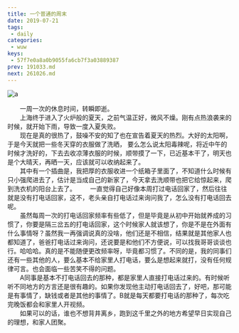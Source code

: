 ```yaml
---
title: 一个普通的周末
date: 2019-07-21
tags:
 - daily
categories:
 - wuw
keys:
 - 57f7e0a8a0b9055fa6cb7f3a03889387
prev: 191033.md
next: 261026.md
---
```


![a](https://fastly.jsdelivr.net/gh/qbmzc/images/2021/202111231046902.png)

<!-- more -->

&emsp;&emsp;一周一次的休息时间，转瞬即逝。  
&emsp;&emsp;上海终于进入了火炉般的夏天，之前气温正好，微风不燥。刚有点热浪袭来的时候，就开始下雨，导致一度入夏失败。  
&emsp;&emsp;现在是真的很热了，鼓噪不安的知了也在宣告着夏天的热烈。大好的太阳啊，于是今天就把一些冬天穿的衣服做了洗晒，
要么怎么说太阳毒辣呢，将近中午的时候才洗好的，下去去收凉薄衣服的时候，顺带摸了一下，已近基本干了，明天也是个大晴天，再晒一天，应该就可以收纳起来了。  
&emsp;&emsp;其中有一个插曲是，我把厚的衣服收进一个纸箱子里面了，不知道什么时候有只小强爬进去了，估计是当成自己的新家了，今天拿去洗顺带也把它给惊起来，爬到洗衣机的阳台上去了。 
&emsp;&emsp;一直觉得自己好像本周打过电话回家了，然后往往就是没有打电话回家，这不，老头亲自打电话过来询问我了，怎么没有打电话回去呢。  
&emsp;&emsp;虽然每周一次的打电话回家频率有些低了，但是毕竟是从初中开始就养成的习惯了，你要是隔三岔五的打电话回家，这个时候家人就该想了，你是不是在外面有什么事情呀？虽然我一再强调说真的没啥，他们还是不相信，结果就是其他家人也都知道了，爸爸打电话过来询问，还说要是和他们不方便说，可以找我哥哥谈谈也行。哈哈哈。真的是不能随便更改频率呀，毕竟都习惯了。不同的是，我的同事们还有一些其他的人，要么基本不给家里人打电话，要么是想起来就打，没有任何规律可言。也会面临一些苦笑不得的问题。  
&emsp;&emsp;A同事是基本不打电话回去的那种，都是家里人直接打电话过来的。有时候听听不同地方的方言还是很有趣的。如果你发现他主动打电话回去了，好吧，那可能是有事情了，缺钱或者是其他的事情了。B就是每天都要打电话的那种了，每次吃完晚饭都会和家里人开视频。  
&emsp;&emsp;如果可以的话，谁也不想背井离乡，跑到这千里之外的地方希望早日实现自己的理想，和家人团聚。
